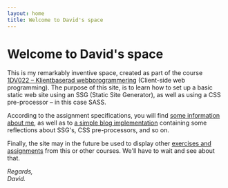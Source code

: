 ```yaml
---
layout: home
title: Welcome to David's space
---
```

# Welcome to David's space
This is my remarkably inventive space, created as part of the course [1DV022 – Klientbaserad webbprogrammering](https://lnu.se/systemsidor/utbildningsplaner/?id=1DV022) (Client-side web programming). The purpose of this site, is to learn how to set up a basic static web site using an SSG (Static Site Generator), as well as using a CSS pre-processor – in this case SASS.

According to the assignment specifications, you will find [some information about me](/about), as well as to [a simple blog implementation](/blog) containing some reflections about SSG's, CSS pre-processors, and so on.

Finally, the site may in the future be used to display other [exercises and assignments](/projects) from this or other courses. We'll have to wait and see about that.

_Regards,  
David._